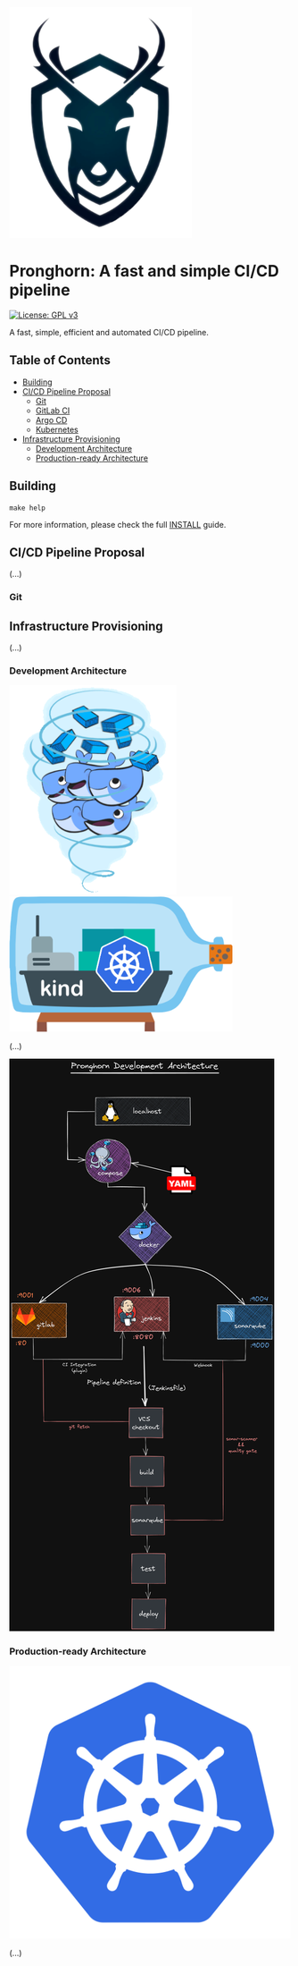 [//]: # (Title of the project)

![logo](assets/logo.png "Pronghorn")
# Pronghorn: A fast and simple CI/CD pipeline

[//]: # (GPLv3 License indicator)

[![License: GPL v3](https://img.shields.io/badge/License-GPLv3-blue.svg)](https://www.gnu.org/licenses/gpl-3.0.html)

[//]: # (README Body)

A fast, simple, efficient and automated CI/CD pipeline.

## Table of Contents

- [Building](#building)
- [CI/CD Pipeline Proposal](#cicd-pipeline-proposal)
  - [Git](#git)
  - [GitLab CI]()
  - [Argo CD]()
  - [Kubernetes]()
- [Infrastructure Provisioning](#infrastructure-provisioning)
  - [Development Architecture](#development-architecture)
  - [Production-ready Architecture](#production-ready-architecture)

## Building

```shell
make help
```
For more information, please check the full [INSTALL](./INSTALL) guide.

## CI/CD Pipeline Proposal

(...)

### Git

## Infrastructure Provisioning

(...)

### Development Architecture

<p float="left">
  <img src="assets/docker-tornado.gif" alt="Docker" width=300/>
  <img src="assets/kind.png" alt="Kind (Kubernetes in Docker)" width=400/> 
</p>

(...)

![dev-architecture](assets/architecture.png "Development Architecture Diagram")

### Production-ready Architecture

![k8s](assets/k8s.png "Kubernetes")

(...)
